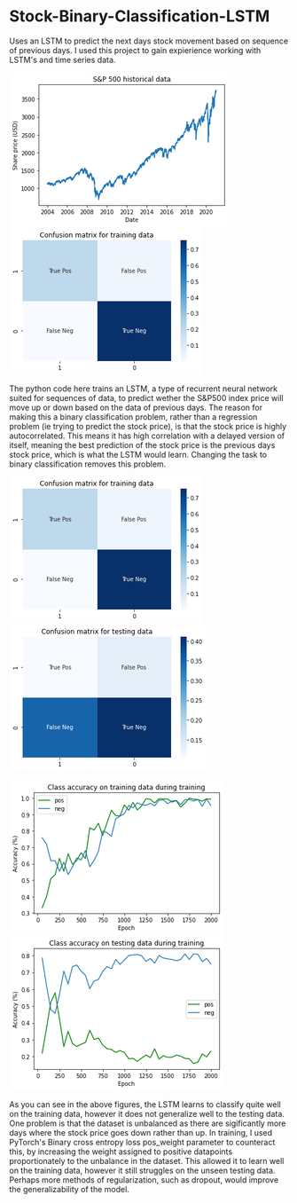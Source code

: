# Stock-Binary-Classification-LSTM
 Uses an LSTM to predict the next days stock movement based on sequence of previous days.  I used this project to gain expierience working with LSTM's and time series data.
 
 ![sp500](https://github.com/dgleaso/Stock-Binary-Classification-LSTM/blob/main/images/sp500-historical.png) ![cm-train](https://github.com/dgleaso/Stock-Binary-Classification-LSTM/blob/main/images/cm_train.png)

The python code here trains an LSTM, a type of recurrent neural network suited for sequences of data, to predict wether the S&P500 index price will move up or down based on the data of previous days.  The reason for making this a binary classification problem, rather than a regression problem (ie trying to predict the stock price), is that the stock price is highly autocorrelated.  This means it has high correlation with a delayed version of itself, meaning the best prediction of the stock price is the previous days stock price, which is what the LSTM would learn.  Changing the task to binary classification removes this problem.

![sp500](https://github.com/dgleaso/Stock-Binary-Classification-LSTM/blob/main/images/cm_train.png) ![cm-train](https://github.com/dgleaso/Stock-Binary-Classification-LSTM/blob/main/images/cm_test.png)

![sp500](https://github.com/dgleaso/Stock-Binary-Classification-LSTM/blob/main/images/acc_train.png) ![cm-train](https://github.com/dgleaso/Stock-Binary-Classification-LSTM/blob/main/images/acc_test.png)

As you can see in the above figures, the LSTM learns to classify quite well on the training data, however it does not generalize well to the testing data.  One problem is that the dataset is unbalanced as there are sigificantly more days where the stock price goes down rather than up.  In training, I used PyTorch's Binary cross entropy loss pos_weight parameter to counteract this, by increasing the weight assigned to positive datapoints proportionately to the unbalance in the dataset.  This allowed it to learn well on the training data, however it still struggles on the unseen testing data.  Perhaps more methods of regularization, such as dropout, would improve the generalizability of the model.
